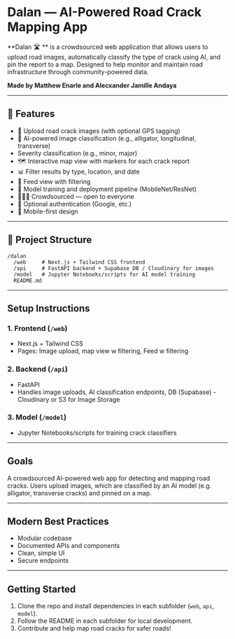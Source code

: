 # Dalan — AI-Powered Road Crack Mapping App

**Dalan 🛣 ** is a crowdsourced web application that allows users to upload road images, automatically classify the type of crack using AI, and pin the report to a map. Designed to help monitor and maintain road infrastructure through community-powered data.

**Made by Matthew Enarle and Alecxander Jamille Andaya**


---

## 🚀 Features

- 📸 Upload road crack images (with optional GPS tagging)
- 🤖 AI-powered image classification (e.g., alligator, longitudinal, transverse)
- Severity classification (e.g., minor, major)
- 🗺️ Interactive map view with markers for each crack report
- 📊 Filter results by type, location, and date
- 📱 Feed view with filtering
- 🧠 Model training and deployment pipeline (MobileNet/ResNet)
- 🧑‍🤝‍🧑 Crowdsourced — open to everyone
- 🔐 Optional authentication (Google, etc.)
- 📱 Mobile-first design 


---

## 📁 Project Structure

```
/dalan
  /web     # Next.js + Tailwind CSS frontend
  /api     # FastAPI backend + Supabase DB / Cloudinary for images
  /model   # Jupyter Notebooks/scripts for AI model training
  README.md
```

---

## Setup Instructions

### 1. Frontend (`/web`)
- Next.js + Tailwind CSS
- Pages: Image upload, map view w filtering, Feed w  filtering

### 2. Backend (`/api`)
- FastAPI
- Handles image uploads, AI classification endpoints, DB (Supabase) - Cloudinary or S3 for Image Storage

### 3. Model (`/model`)
- Jupyter Notebooks/scripts for training crack classifiers

---

## Goals

A crowdsourced AI-powered web app for detecting and mapping road cracks. Users upload images, which are classified by an AI model (e.g. alligator, transverse cracks) and pinned on a map.

---

## Modern Best Practices
- Modular codebase
- Documented APIs and components
- Clean, simple UI
- Secure endpoints

---

## Getting Started

1. Clone the repo and install dependencies in each subfolder (`web`, `api`, `model`).
2. Follow the README in each subfolder for local development.
3. Contribute and help map road cracks for safer roads!
